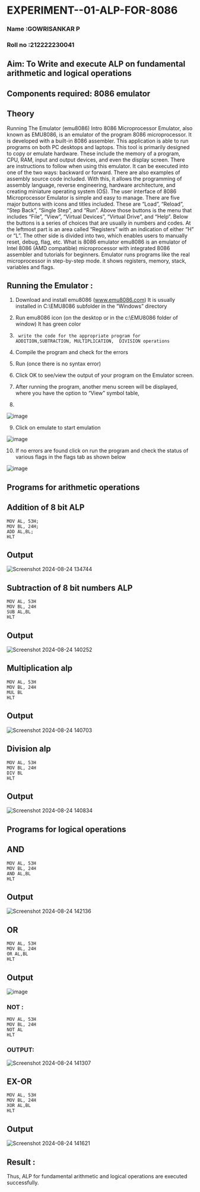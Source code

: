 # EXPERIMENT--01-ALP-FOR-8086
### Name :GOWRISANKAR P
### Roll no :212222230041

## Aim: To Write and execute ALP on fundamental arithmetic and logical operations
## Components required: 8086  emulator 
## Theory 
Running The Emulator (emu8086) Intro 8086 Microprocessor Emulator, also known as EMU8086, is an emulator of the program 8086 microprocessor. It is developed with a built-in 8086 assembler. This application is able to run programs on both PC desktops and laptops. This tool is primarily designed to copy or emulate hardware. These include the memory of a program, CPU, RAM, input and output devices, and even the display screen. There are instructions to follow when using this emulator. It can be executed into one of the two ways: backward or forward. There are also examples of assembly source code included. With this, it allows the programming of assembly language, reverse engineering, hardware architecture, and creating miniature operating system (OS). The user interface of 8086 Microprocessor Emulator is simple and easy to manage. There are five major buttons with icons and titles included. These are “Load”, “Reload”, “Step Back”, “Single Step”, and “Run”. Above those buttons is the menu that includes “File”, “View”, “Virtual Devices”, “Virtual Drive”, and “Help”. Below the buttons is a series of choices that are usually in numbers and codes. At the leftmost part is an area called “Registers” with an indication of either “H” or “L”. The other side is divided into two, which enables users to manually reset, debug, flag, etc. What is 8086 emulator emu8086 is an emulator of Intel 8086 (AMD compatible) microprocessor with integrated 8086 assembler and tutorials for beginners. Emulator runs programs like the real microprocessor in step-by-step mode. it shows registers, memory, stack, variables and flags.


 ## Running the Emulator :
1.	Download and install emu8086 (www.emu8086.com) It is usually installed in C:\EMU8086 subfolder in the “Windows” directory
2.	  Run  emu8086 icon (on the desktop or in the c:\EMU8086 folder of window) It has green color 
 
 
3.		write the code for the appropriate program for ADDITION,SUBTRACTION, MULTIPLICATION,  DIVISION operations 

4.	 Compile the program and check for the errors 
5.	Run (once there is no syntax error) 

6.	Click OK to see/view the output of your program on the Emulator screen. 


7.	After running the program, another menu screen will be displayed, where you have the option to “View” symbol table,
8.	 


![image](https://user-images.githubusercontent.com/36288975/189273263-d65baae9-4b8f-4723-afb3-c0ffa4052b04.png)











9.	Click on emulate to start emulation 








![image](https://user-images.githubusercontent.com/36288975/189273273-9bb36ec1-e2e8-4892-8d35-37707332bfdc.png)








10.	If no errors are found click on run the program and check the status of various flags in the flags tab as shown below 






![image](https://user-images.githubusercontent.com/36288975/189273277-113a2a33-4a40-4ff8-95a5-ecd3a1f504fe.png)







## Programs for arithmetic  operations

## Addition  of 8 bit ALP 
```
MOV AL, 53H;
MOV BL, 24H;
ADD AL,BL;
HLT
```


## Output  
![Screenshot 2024-08-24 134744](https://github.com/user-attachments/assets/bf20cf59-684d-4fc1-a1a7-917e3e6dcacd)


## Subtraction   of 8 bit numbers  ALP 
```
MOV AL, 53H
MOV BL, 24H
SUB AL,BL
HLT
```
 
## Output  
![Screenshot 2024-08-24 140252](https://github.com/user-attachments/assets/5138035a-b516-424f-b89c-066d85fe8cc8)


## Multiplication alp 
```
MOV AL, 53H
MOV BL, 24H
MUL BL
HLT
```
 ## Output  
![Screenshot 2024-08-24 140703](https://github.com/user-attachments/assets/adffd023-adcd-42c4-93b1-e9aaf908a5cf)



## Division alp 
```
MOV AL, 53H
MOV BL, 24H
DIV BL
HLT
```

## Output  

![Screenshot 2024-08-24 140834](https://github.com/user-attachments/assets/5c7a0509-cdab-4080-a80a-e8136c2a3015)

## Programs for logical operations
## AND
```
MOV AL, 53H
MOV BL, 24H
AND AL,BL
HLT
```
 ## Output
 ![Screenshot 2024-08-24 142136](https://github.com/user-attachments/assets/2f6db45e-bd1a-4005-a8f1-91f27d60b64f)

## OR
```
MOV AL, 53H
MOV BL, 24H
OR AL,BL
HLT
```

## Output
![image](https://github.com/user-attachments/assets/436e7989-4e80-4922-905e-56b49f920f35)


### NOT :
```
MOV AL, 53H
MOV BL, 24H
NOT AL
HLT
```
### OUTPUT:
![Screenshot 2024-08-24 141307](https://github.com/user-attachments/assets/80dde3b7-0074-4476-a7a9-d352e82d1223)


## EX-OR
```
MOV AL, 53H
MOV BL, 24H
XOR AL,BL
HLT
```

## Output
![Screenshot 2024-08-24 141621](https://github.com/user-attachments/assets/59ccee88-caee-44e9-a2b0-fc187bb8f91e)


## Result :
 

Thus, ALP for fundamental arithmetic and logical operations are executed successfully.
